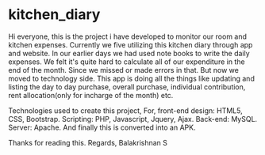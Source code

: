 # kitchen_diary
Hi everyone, this is the project i have developed to monitor our room and kitchen expenses.
Currently we five utilizing this kitchen diary through app and website. In our earlier days we had used note books to write the daily expenses.
We felt it's quite hard to calculate all of our expenditure in the end of the month. Since we missed or made errors in that.
But now we moved to technology side. This app is doing all the things like updating and listing the day to day purchase, overall purchase, individual contribution, rent allocation(only for incharge of the month) etc.

Technologies used to create this project, 
For, front-end design: HTML5, CSS, Bootstrap.
Scripting: PHP, Javascript, Jquery, Ajax. 
Back-end: MySQL.
Server: Apache.
And finally this is converted into an APK. 

Thanks for reading this.
Regards,
Balakrishnan S
